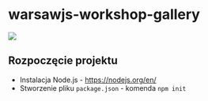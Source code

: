 # warsawjs-workshop-gallery

![](http://warsawjs.com/assets/images/logo/logo-transparent-240x240.png)

## Rozpoczęcie projektu

- Instalacja Node.js - https://nodejs.org/en/
- Stworzenie pliku `package.json` - komenda `npm init`
 